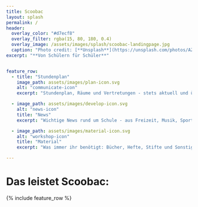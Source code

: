 ```yaml
---
title: Scoobac
layout: splash
permalink: /
header:
  overlay_color: "#d7ecf8"
  overlay_filter: rgba(15, 80, 180, 0.4)
  overlay_image: /assets/images/splash/scoobac-landingpage.jpg
  caption: "Photo credit: [**Unsplash**](https://unsplash.com/photos/AZMmUy2qL6A)"
excerpt: "**Von Schülern für Schüler**"


feature_row:
  - title: "Stundenplan"
    image_path: assets/images/plan-icon.svg
    alt: "communicate-icon"
    excerpt: "Stundenplan, Räume und Vertretungen - stets aktuell und übersichtlich."

  - image_path: assets/images/develop-icon.svg
    alt: "news-icon"
    title: "News"
    excerpt: "Wichtige News rund um Schule - aus Freizeit, Musik, Sport, Kultur und allem, was euch interessiert."

  - image_path: assets/images/material-icon.svg
    alt: "workshop-icon"
    title: "Material"
    excerpt: "Was immer ihr benötigt: Bücher, Hefte, Stifte und Sonstiges."

---
```

# Das leistet Scoobac:


{% include feature_row %}
